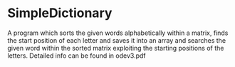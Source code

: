 # SimpleDictionary

A program which sorts the given words alphabetically within a matrix, finds the start position of each letter and saves it into an array and searches the given word within the sorted matrix exploiting the starting positions of the letters.
Detailed info can be found in odev3.pdf
